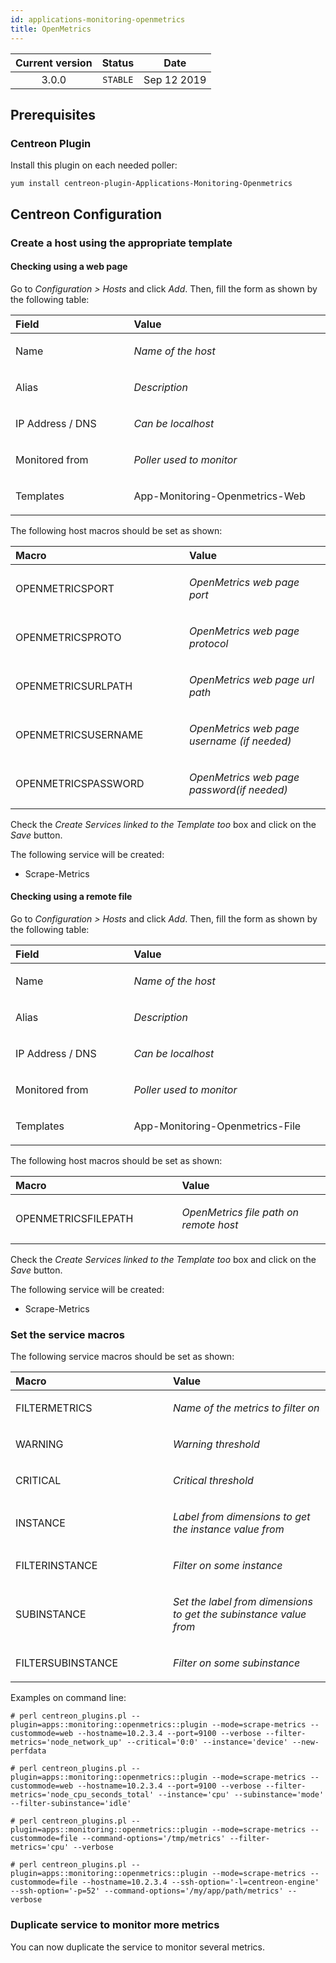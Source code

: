 ```yaml
---
id: applications-monitoring-openmetrics
title: OpenMetrics
---
```


| Current version | Status | Date |
| :-: | :-: | :-: |
| 3.0.0 | `STABLE` | Sep 12 2019 |


## Prerequisites

### Centreon Plugin

Install this plugin on each needed poller:

    yum install centreon-plugin-Applications-Monitoring-Openmetrics

## Centreon Configuration

### Create a host using the appropriate template

#### Checking using a web page

Go to *Configuration &gt; Hosts* and click *Add*. Then, fill the form as
shown by the following table:

<table>
    <thead>
        <tr class="header">
            <th align="left" width="10%">Field</th>
            <th align="left" width="20%">Value</th>
        </tr>
    </thead>
    <tbody>
        <tr>
            <td align="left"><p>Name</p></td>
            <td align="left"><p><em>Name of the host</em></p></td>
        </tr>
        <tr>
            <td align="left"><p>Alias</p></td>
            <td align="left"><p><em>Description</em></p></td>
        </tr>
        <tr>
            <td align="left"><p>IP Address / DNS</p></td>
            <td align="left"><p><em>Can be localhost</em></p></td>
        </tr>
        <tr>
            <td align="left"><p>Monitored from</p></td>
            <td align="left"><p><em>Poller used to monitor</em></p></td>
        </tr>
        <tr>
            <td align="left"><p>Templates</p></td>
            <td align="left"><p>App-Monitoring-Openmetrics-Web</p></td>
        </tr>
    </tbody>
</table>

The following host macros should be set as shown:

<table>
    <thead>
        <tr class="header">
            <th align="left" width="10%">Macro</th>
            <th align="left" width="20%">Value</th>
        </tr>
    </thead>
    <tbody>
        <tr>
            <td align="left"><p>OPENMETRICSPORT</p></td>
            <td align="left"><p><em>OpenMetrics web page port</em></p></td>
        </tr>
        <tr>
            <td align="left"><p>OPENMETRICSPROTO</p></td>
            <td align="left"><p><em>OpenMetrics web page protocol</em></p></td>
        </tr>
        <tr>
            <td align="left"><p>OPENMETRICSURLPATH</p></td>
            <td align="left"><p><em>OpenMetrics web page url path</em></p></td>
        </tr>
        <tr>
            <td align="left"><p>OPENMETRICSUSERNAME</p></td>
            <td align="left"><p><em>OpenMetrics web page username (if needed)</em></p></td>
        </tr>
        <tr>
            <td align="left"><p>OPENMETRICSPASSWORD</p></td>
            <td align="left"><p><em>OpenMetrics web page password(if needed)</em></p></td>
        </tr>
    </tbody>
</table>

Check the *Create Services linked to the Template too* box and click on the *Save* button.

The following service will be created:

* Scrape-Metrics

#### Checking using a remote file

Go to *Configuration &gt; Hosts* and click *Add*. Then, fill the form as
shown by the following table:

<table>
    <thead>
        <tr class="header">
            <th align="left" width="10%">Field</th>
            <th align="left" width="20%">Value</th>
        </tr>
    </thead>
    <tbody>
        <tr>
            <td align="left"><p>Name</p></td>
            <td align="left"><p><em>Name of the host</em></p></td>
        </tr>
        <tr>
            <td align="left"><p>Alias</p></td>
            <td align="left"><p><em>Description</em></p></td>
        </tr>
        <tr>
            <td align="left"><p>IP Address / DNS</p></td>
            <td align="left"><p><em>Can be localhost</em></p></td>
        </tr>
        <tr>
            <td align="left"><p>Monitored from</p></td>
            <td align="left"><p><em>Poller used to monitor</em></p></td>
        </tr>
        <tr>
            <td align="left"><p>Templates</p></td>
            <td align="left"><p>App-Monitoring-Openmetrics-File</p></td>
        </tr>
    </tbody>
</table>

The following host macros should be set as shown:

<table>
    <thead>
        <tr class="header">
            <th align="left" width="10%">Macro</th>
            <th align="left" width="20%">Value</th>
        </tr>
    </thead>
    <tbody>
        <tr>
            <td align="left"><p>OPENMETRICSFILEPATH</p></td>
            <td align="left"><p><em>OpenMetrics file path on remote host</em></p></td>
        </tr>
    </tbody>
</table>

Check the *Create Services linked to the Template too* box and click on the *Save* button.

The following service will be created:

* Scrape-Metrics

### Set the service macros

The following service macros should be set as shown:

<table>
    <thead>
        <tr class="header">
            <th align="left" width="10%">Macro</th>
            <th align="left" width="20%">Value</th>
        </tr>
    </thead>
    <tbody>
        <tr>
            <td align="left"><p>FILTERMETRICS</p></td>
            <td align="left"><p><em>Name of the metrics to filter on</em></p></td>
        </tr>
        <tr>
            <td align="left"><p>WARNING</p></td>
            <td align="left"><p><em>Warning threshold</em></p></td>
        </tr>
        <tr>
            <td align="left"><p>CRITICAL</p></td>
            <td align="left"><p><em>Critical threshold</em></p></td>
        </tr>
        <tr>
            <td align="left"><p>INSTANCE</p></td>
            <td align="left"><p><em>Label from dimensions to get the instance value from</em></p></td>
        </tr>
        <tr>
            <td align="left"><p>FILTERINSTANCE</p></td>
            <td align="left"><p><em>Filter on some instance</em></p></td>
        </tr>
        <tr>
            <td align="left"><p>SUBINSTANCE</p></td>
            <td align="left"><p><em>Set the label from dimensions to get the subinstance value from</em></p></td>
        </tr>
        <tr>
            <td align="left"><p>FILTERSUBINSTANCE</p></td>
            <td align="left"><p><em>Filter on some subinstance</em></p></td>
        </tr>
    </tbody>
</table>

Examples on command line:

`# perl centreon_plugins.pl --plugin=apps::monitoring::openmetrics::plugin --mode=scrape-metrics
--custommode=web --hostname=10.2.3.4 --port=9100 --verbose --filter-metrics='node_network_up'
--critical='0:0' --instance='device' --new-perfdata`

`# perl centreon_plugins.pl --plugin=apps::monitoring::openmetrics::plugin --mode=scrape-metrics
--custommode=web --hostname=10.2.3.4 --port=9100 --verbose --filter-metrics='node_cpu_seconds_total'
--instance='cpu' --subinstance='mode' --filter-subinstance='idle'`

`# perl centreon_plugins.pl --plugin=apps::monitoring::openmetrics::plugin --mode=scrape-metrics
--custommode=file --command-options='/tmp/metrics' --filter-metrics='cpu' --verbose`

`# perl centreon_plugins.pl --plugin=apps::monitoring::openmetrics::plugin --mode=scrape-metrics
--custommode=file --hostname=10.2.3.4 --ssh-option='-l=centreon-engine' --ssh-option='-p=52'
--command-options='/my/app/path/metrics' --verbose`

### Duplicate service to monitor more metrics

You can now duplicate the service to monitor several metrics.


